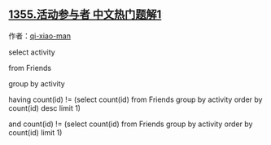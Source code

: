 ## [1355.活动参与者 中文热门题解1](https://leetcode.cn/problems/activity-participants/solutions/100000/qia-tou-qu-wei-by-qi-xiao-man)

作者：[qi-xiao-man](https://leetcode.cn/u/qi-xiao-man)

select activity 
from Friends 
group by activity 
having count(id) != (select count(id) from Friends group by activity order by count(id) desc limit 1)
and count(id) != (select count(id) from Friends group by activity order by count(id) limit 1)

